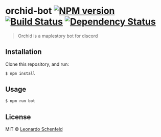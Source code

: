# orchid-bot [![NPM version][npm-image]][npm-url] [![Build Status][travis-image]][travis-url] [![Dependency Status][daviddm-image]][daviddm-url]
> Orchid is a maplestory bot for discord

## Installation

Clone this repository, and run:
```sh
$ npm install
```

## Usage

```js
$ npm run bot
```
## License

MIT © [Leonardo Schenfeld]()


[npm-image]: https://badge.fury.io/js/orchid-bot.svg
[npm-url]: https://npmjs.org/package/orchid-bot
[travis-image]: https://travis-ci.org/leosafe/orchid-bot.svg?branch=master
[travis-url]: https://travis-ci.org/leosafe/orchid-bot
[daviddm-image]: https://david-dm.org/leosafe/orchid-bot.svg?theme=shields.io
[daviddm-url]: https://david-dm.org/leosafe/orchid-bot
